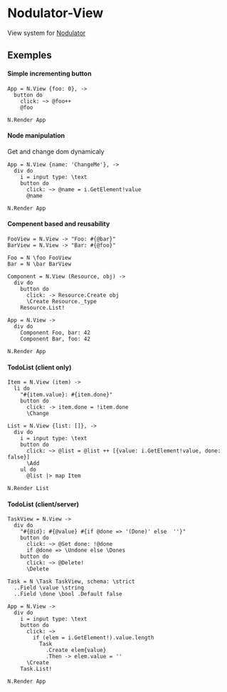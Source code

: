 Nodulator-View
================

View system for [Nodulator](https://github.com/Champii/Nodulator)

## Exemples

#### Simple incrementing button
```livescript
App = N.View {foo: 0}, ->
  button do
    click: ~> @foo++
    @foo

N.Render App
```

#### Node manipulation

Get and change dom dynamicaly

```livescript
App = N.View {name: 'ChangeMe'}, ->
  div do
    i = input type: \text
    button do
      click: ~> @name = i.GetElement!value
      @name

N.Render App
```


#### Compenent based and reusability

```livescript
FooView = N.View -> "Foo: #{@bar}"
BarView = N.View -> "Bar: #{@foo}"

Foo = N \foo FooView
Bar = N \bar BarView

Component = N.View (Resource, obj) ->
  div do
    button do
      click: -> Resource.Create obj
      \Create Resource._type
    Resource.List!

App = N.View ->
  div do
    Component Foo, bar: 42
    Component Bar, foo: 42

N.Render App

```

#### TodoList (client only)

```livescript
Item = N.View (item) ->
  li do
    "#{item.value}: #{item.done}"
    button do
      click: -> item.done = !item.done
      \Change

List = N.View {list: []}, ->
  div do
    i = input type: \text
    button do
      click: ~> @list = @list ++ [{value: i.GetElement!value, done: false}]
      \Add
    ul do
      @list |> map Item

N.Render List
```


#### TodoList (client/server)

```livescript
TaskView = N.View ->
  div do
    "#{@id}: #{@value} #{if @done => '(Done)' else  ''}"
    button do
      click: ~> @Set done: !@done
      if @done => \Undone else \Dones
    button do
      click: ~> @Delete!
      \Delete

Task = N \Task TaskView, schema: \strict
  ..Field \value \string
  ..Field \done \bool .Default false

App = N.View ->
  div do
    i = input type: \text
    button do
      click: ~>
        if (elem = i.GetElement!).value.length
          Task
            .Create elem{value}
            .Then -> elem.value = ''
      \Create
    Task.List!

N.Render App
```
